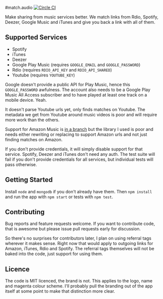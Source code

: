 #match.audio [![Circle CI](https://circleci.com/gh/kudos/match.audio.svg?style=svg)](https://circleci.com/gh/kudos/match.audio)

Make sharing from music services better. We match links from Rdio, Spotify, Deezer, Google Music and iTunes and give you back a link with all of them.

## Supported Services

* Spotify
* iTunes
* Deezer
* Google Play Music (requires `GOOGLE_EMAIL` and `GOOGLE_PASSWORD`)
* Rdio (requires `RDIO_API_KEY` and `RDIO_API_SHARED`)
* Youtube (requires `YOUTUBE_KEY`)

Google doesn't provide a public API for Play Music, hence this `GOOGLE_PASSWORD` awfulness. The account also needs to be a Google Play Music All Access subscriber and to have played at least one track on a mobile device. Yeah.

It doesn't parse Youtube urls yet, only finds matches on Youtube. The metadata we get from Youtube around music videos is poor and will require more work than the others.

Support for Amazon Music is [in a branch](https://github.com/kudos/match.audio/tree/amazon) but the library I used is poor and needs either rewriting or replacing to support Amazon urls and not just finding matches on Amazon.

If you don't provide credentials, it will simply disable support for that service. Spotify, Deezer and iTunes don't need any auth. The test suite will fail if you don't provide credentials for all services, but individual tests will pass otherwise.

## Getting Started

Install `node` and `mongodb` if you don't already have them. Then `npm install` and run the app with `npm start` or tests with `npm test`.


## Contributing

Bug reports and feature requests welcome. If you want to contribute code, that is awesome but please issue pull requests early for discussion.

So there's no surprises for contributors later, I plan on using referral tags wherever it makes sense. Right now that would apply to outgoing links for Amazon, iTunes, Rdio and Spotify. The referral tags themselves will not be baked into the code, just support for using them.

## Licence

The code is MIT licenced, the brand is not. This applies to the logo, name and magenta colour scheme. I'll probably pull the branding out of the app itself at some point to make that distinction more clear.
